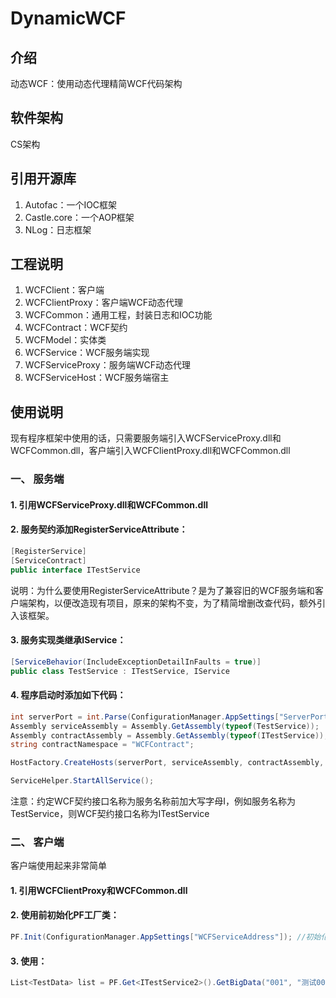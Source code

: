 # DynamicWCF

## 介绍

动态WCF：使用动态代理精简WCF代码架构


## 软件架构

CS架构


## 引用开源库

1.  Autofac：一个IOC框架
2.  Castle.core：一个AOP框架
3.  NLog：日志框架


## 工程说明

1.  WCFClient：客户端
2.  WCFClientProxy：客户端WCF动态代理
3.  WCFCommon：通用工程，封装日志和IOC功能
4.  WCFContract：WCF契约
5.  WCFModel：实体类
6.  WCFService：WCF服务端实现
7.  WCFServiceProxy：服务端WCF动态代理
8.  WCFServiceHost：WCF服务端宿主


## 使用说明

现有程序框架中使用的话，只需要服务端引入WCFServiceProxy.dll和WCFCommon.dll，客户端引入WCFClientProxy.dll和WCFCommon.dll

### 一、  服务端

#### 1.  引用WCFServiceProxy.dll和WCFCommon.dll

#### 2.  服务契约添加RegisterServiceAttribute：

```C#
[RegisterService]
[ServiceContract]
public interface ITestService
```

说明：为什么要使用RegisterServiceAttribute？是为了兼容旧的WCF服务端和客户端架构，以便改造现有项目，原来的架构不变，为了精简增删改查代码，额外引入该框架。

#### 3.  服务实现类继承IService：

```C#
[ServiceBehavior(IncludeExceptionDetailInFaults = true)]
public class TestService : ITestService, IService
```

#### 4.  程序启动时添加如下代码：

```C#
int serverPort = int.Parse(ConfigurationManager.AppSettings["ServerPort"]);
Assembly serviceAssembly = Assembly.GetAssembly(typeof(TestService));
Assembly contractAssembly = Assembly.GetAssembly(typeof(ITestService));
string contractNamespace = "WCFContract";

HostFactory.CreateHosts(serverPort, serviceAssembly, contractAssembly, contractNamespace);

ServiceHelper.StartAllService();
```

注意：约定WCF契约接口名称为服务名称前加大写字母I，例如服务名称为TestService，则WCF契约接口名称为ITestService

### 二、  客户端

客户端使用起来非常简单

#### 1.  引用WCFClientProxy和WCFCommon.dll

#### 2.  使用前初始化PF工厂类：

```C#
PF.Init(ConfigurationManager.AppSettings["WCFServiceAddress"]); //初始化PF
```

#### 3.  使用：

```C#
List<TestData> list = PF.Get<ITestService2>().GetBigData("001", "测试001");
```





